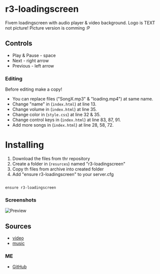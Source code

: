# r3-loadingscreen

Fivem loadingscreen with audio player & video background. Logo is TEXT not picture! Picture version is comming :P 

## Controls
- Play & Pause - space
- Next - right arrow
- Previous - left arrow

### Editing
Before editing make a copy!
- You can replace files ("SongX.mp3" & "loading.mp4") at same name.
- Change "name" in (`index.html`) at line 13.
- Change volume in (`index.html`) at line 35.
- Change color in (`style.css`) at line 32 & 35.
- Change control keys in (`index.html`) at line 83, 87, 91.
- Add more songs in (`index.html`) at line 28, 58, 72.

# Installing
1. Download the files from thr repository
2. Create a folder in (`resurces`) named "r3-loadingscreen"
3. Copy th files from archive into created folder
4. Add "ensure r3-loadingscreen" to your server.cfg

```

ensure r3-loadingscreen

```

### Screenshots

![Preview](https://files.catbox.moe/vay8lh.png)

## Sources
- [video](https://www.youtube.com/watch?v=PWeDrQLVBPw)
- [music](https://www.jamendo.com/)
### ME
- [GitHub](https://github.com/R3IC0P)
